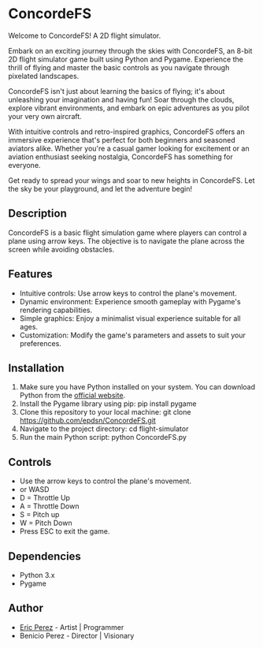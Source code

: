 # ConcordeFS

Welcome to ConcordeFS! A 2D flight simulator.

Embark on an exciting journey through the skies with ConcordeFS, an 8-bit 2D flight simulator game built using Python and Pygame. Experience the thrill of flying and master the basic controls as you navigate through pixelated landscapes.

ConcordeFS isn't just about learning the basics of flying; it's about unleashing your imagination and having fun! Soar through the clouds, explore vibrant environments, and embark on epic adventures as you pilot your very own aircraft.

With intuitive controls and retro-inspired graphics, ConcordeFS offers an immersive experience that's perfect for both beginners and seasoned aviators alike. Whether you're a casual gamer looking for excitement or an aviation enthusiast seeking nostalgia, ConcordeFS has something for everyone.

Get ready to spread your wings and soar to new heights in ConcordeFS. Let the sky be your playground, and let the adventure begin!

## Description

ConcordeFS is a basic flight simulation game where players can control a plane using arrow keys. The objective is to navigate the plane across the screen while avoiding obstacles.

## Features

- Intuitive controls: Use arrow keys to control the plane's movement.
- Dynamic environment: Experience smooth gameplay with Pygame's rendering capabilities.
- Simple graphics: Enjoy a minimalist visual experience suitable for all ages.
- Customization: Modify the game's parameters and assets to suit your preferences.

## Installation

1. Make sure you have Python installed on your system. You can download Python from the [official website](https://www.python.org/downloads/).
2. Install the Pygame library using pip:
    pip install pygame
3. Clone this repository to your local machine:
    git clone https://github.com/epdsn/ConcordeFS.git
4. Navigate to the project directory:
cd flight-simulator
5. Run the main Python script:
python ConcordeFS.py

## Controls
- Use the arrow keys to control the plane's movement.
- or WASD
- D = Throttle Up
- A = Throttle Down
- S = Pitch up
- W = Pitch Down
- Press ESC to exit the game.

## Dependencies
- Python 3.x
- Pygame

## Author

- [Eric Perez](https://github.com/epdsn) - Artist | Programmer
- Benicio Perez - Director | Visionary
